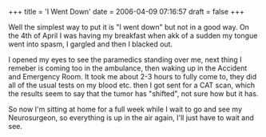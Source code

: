 +++
title = 'I Went Down'
date = 2006-04-09 07:16:57
draft = false
+++

Well the simplest way to put it is "I went down" but not in a good way.  On the 4th of April I was having my breakfast when akk of a sudden my tongue went into spasm, I gargled and then I blacked out.

I opened my eyes to see the paramedics standing over me, next thing I remeber is coming too in the ambulance, then waking up in the Accident and Emergency Room. It took me about 2-3 hours to fully come to, they did all of the usual tests on my blood etc. then I got sent for a CAT scan, which the results seem to say that the tumor has "shifted", not sure how but it has. 

So now I'm sitting at home for a full week while I wait to go and see my Neurosurgeon, so everything is up in the air again, I'll just have to wait and see.